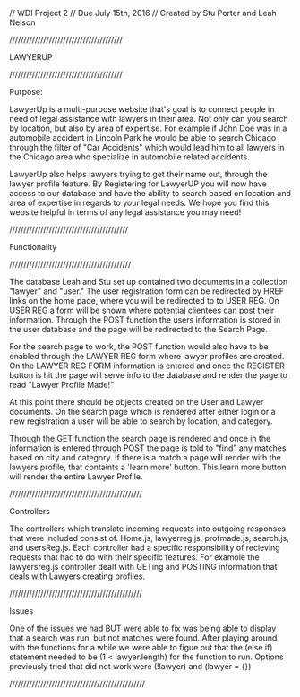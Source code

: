 // WDI Project 2
// Due July 15th, 2016
// Created by Stu Porter and Leah Nelson

////////////////////////////////////////

LAWYERUP

////////////////////////////////////////

Purpose:

LawyerUp is a multi-purpose website that's goal is to connect people in need of legal assistance with lawyers in their area. Not only can you search by location, but also by area of expertise. For example if John Doe was in a automobile accident in Lincoln Park he would be able to search Chicago through the filter of "Car Accidents" which would lead him to all lawyers in the Chicago area who specialize in automobile related accidents. 

LawyerUp also helps lawyers trying to get their name out, through the lawyer profile feature. By Registering for LawyerUP you will now have access to our database and have the ability to search based on location and area of expertise in regards to your legal needs. We hope you find this website helpful in terms of any legal assistance you may need!

//////////////////////////////////////////

Functionality

///////////////////////////////////////////

The database Leah and Stu set up contained two documents in a collection "lawyer" and "user." The user registration form can be redirected by HREF links on the home page, where you will be redirected to to USER REG. On USER REG a form will be shown where potential clientees can post their information. Through the POST function the users information is stored in the user database and the page will be redirected to the Search Page.

For the search page to work, the POST function would also have to be enabled through the LAWYER REG form where lawyer profiles are created. On the LAWYER REG FORM information is entered and once the REGISTER button is hit the page will serve info to the database and render the page to read "Lawyer Profile Made!" 

At this point there should be objects created on the User and Lawyer documents. On the search page which is rendered after either login or a new registration a user will be able to search by location, and category. 

Through the GET function the search page is rendered and once in the information is entered through POST the page is told to "find" any matches based on city and category. If there is a match a page will render with the lawyers profile, that containts a 'learn more' button. This learn more button will render the entire Lawyer Profile.

///////////////////////////////////////////////

Controllers

The controllers which translate incoming requests into outgoing responses that were included consist of. Home.js, lawyerreg.js, profmade.js, search.js, and usersReg.js. Each controller had a specific responsibility of recieving requests that had to do with their specific features. For examole the lawyersreg.js controller dealt with GETing and POSTING information that deals with Lawyers creating profiles.

///////////////////////////////////////////////

Issues

One of the issues we had BUT were able to fix was being able to display that a search was run, but not matches were found. After playing around with the functions for a while we were able to figue out that the (else if) statement needed to be (1 < lawyer.length) for the function to run. Options previously tried that did not work were (!lawyer) and (lawyer = {})


////////////////////////////////////////////////
